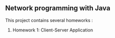 <h2>Network programming with Java</h2>
<p>
This project contains several homeworks :
<ol>
<li>Homework 1: Client-Server Application</li>
</ol>
</p>
